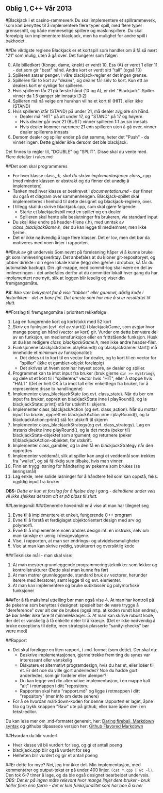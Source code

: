 Oblig 1, C++ Vår 2013
----------------------------------------------------

#Blackjack i et casino-rammeverk
Du skal implementere et spillrammeverk, som kan benyttes til å implementere flere typer spill, med flere typer grensesnitt, og både menneselige spillere og maskinspillere. Du skal foreølpig kun implementere blackjack, men ha mulighet for andre spill i bakhodet.

##De viktigste reglene
Blackjack er et kortspill som handler om å få så nært "21" som mulig, uten å gå over. Det fungerer som følger:

0. Alle billedkort (Konge, dame, knekt) er verdt 10, Ess (A) er verdt 1 eller 11 - det som gir "best" hånd. Andre kort er verdt sitt "tall" (også 10)
1. Spilleren satser penger. I våre blackjack-regler er det ingen grense.
2. Spilleren får to kort av "dealer", og dealer får selv to kort. Kun ett av dealers kort er synlige for spilleren.
3. Hvis spilleren får 21 på første hånd (10 og A), er det "Blackjack". Spiller vinner da 1.5 ganger sin innsats (3:2)
4. Spilleren må nå velge om hun/han vil ha et kort til (HIT), eller ikke (STAND)
5. Hvis spilleren står (STAND) på under 21, må dealer avgjøre sin hånd. 
   - Dealer må "HIT" på alt under 17, og "STAND" på 17 og høyere.
   - Hvis dealer går over 21 (BUST) vinner spilleren 1:1 av sin innsats
   - Hvis dealer kommer nærmere 21 enn spilleren uten å gå over, vinner dealer spillerens innsats
6. Dersom dealer og spiller ender på det samme, heter det "Push" - da vinner ingen. Dette gjelder ikke dersom det ble blackjack.

Det finnes to regler til, "DOUBLE" og "SPLIT". Disse skal du vente med.  Flere detaljer i rules.md

##Det som skal programmeres
- For hver klasse class_*.h, skal du skrive implementasjonen class_*.cpp (med mindre klassen er abstrakt og du finner det unødig å implementere)
- Tanken med hver klasse er beskrevet i *documentation.md* - der finner du også et diagram over sammenhengen. Blackjack-spillet skal implementeres i henhold til dette designet og blackjack-reglene, over.
- I tillegg skal du skrive blackjack.cpp, som skal gjøre følgende:
  - Starte et blackjackspill med en spiller og en dealer
  - Spilleren skal hente alle beslutninger fra brukeren, via standard input
- Du skal *ikke* endre på header-filene (.h), med unntak av *class_blackjackGame.h*, der du kan legge til medlemmer, men ikke fjerne.
- Det er ikke nødvendig å lage flere klasser. Det er lov, men det bør da motiveres med noen linjer i rapporten.

##Bruk av git underveis
Som nevnt på forelesning håper vi å kunne bruke git som innleveringsverktøy. Det anbefales at du kloner git-repositoryet, og jobber direkte i din egen lokale klone (legg den gjerne i dropbox, så får du automatisk backup). Din .git-mappe, med commit-log skal være en del av innleveringen - det anbefales derfor at du committer lokalt hver gang du har implementert noe nytt, slik at loggen blir leselig og viser din fremgangsmåte. 

**PS:** *Ikke vær bekymret for å vise "tabber" eller gammel, dårlig kode i historikken - det er bare fint. Det eneste som har noe å si er resultatet til slutt.*

##Forslag til fremgangsmåte i prioritert rekkefølge 
1. Lag en fungerende kort og kortstokk med 52 kort
3. Skriv en funksjon (evt. del av start()) i blackjackGame, som avgjør hvor mange poeng en hånd (vector av kort) gir. Vurder om dette bør være del av en funksjon, en medlemsfunksjon eller en frittstående funksjon. Husk at du kan redigere *class_blackjackGame.h*, men ikke andre header-filer.
2. Funksjonene blackjackGame::playRound() og blackjackGame::start() må inneholde et *minimum* av funksjonalitet:
   - Det deles ut to kort til en vector for dealer, og to kort til en vector for "spiller" (ikke et gambler-objekt foreløpig)
   - Det skrives ut hvem som har høyest score, av dealer og spiller.
4. Programmet kan ta imot input fra bruker (bruk gjerne `cin >> myString`), og dele ut et kort til i "spillerens" vector hvis "HIT", eller å stoppe hvis "HALT" (Det er helt OK å ta imot tall eller enkelttegn fra bruker, for å representere disse to handlingene)
5. Implementer class_blackjackState (og evt. class_state). Når du ber om input fra bruker, opprett en blackjackState inne i playRound(), og la blackjackState::print() stå for utskrift til skjerm. 
6. Implementer class_blackjackAction (og evt. class_action). Når du mottar input fra bruker, opprett en blackjackAction inne i playRound(), og la blackjackAction::print() stå for utskrift til skjerm
6. Implementer class_blackjackStrategy(og evt. class_strategy). Lag en instans direkte inne playRound(), og la det motta (peker til) blackjackState-objektet som argument, og returnere (peker til)blackjackAction-objektet, for utskrift.
7. Implementer class_gambler, og la den få en blackjackStrategy når den opprettes
8. Implementer veddemål, slik at spiller kan angi et veddemål som trekkes fra "wallet", og så få riktig sum tilbake, hvis man vinner. 
9. Finn en trygg løsning for håndtering av pekerne som brukes (se læringsmål)
10. Lag enkle, men solide løsninger for å håndtere feil som kan oppstå, feks. ugyldig input fra bruker

**OBS:** *Dette er kun et forslag for å hjelpe deg i gang - delmålene under veis vil ikke sjekkes dersom alt er på plass til slutt.*

##Læringsmål
###Generelle hovedmål er å vise at man har tilegnet seg
1. Evne til å implementere et enkelt, fungerende C++ program
2. Evne til å forstå et ferdiglaget objektorientert design med arv og polymorfi. 
3. Evne til å implementere noen andres design iht. en instruks, selv om man kanskje er uenig i designvalgene.
4. Vise, i rapporten, at man ser endrings- og utvidelsesmuligheter
5. Vise at man kan skrive ryddig, strukturert og oversiktlig kode

###Tekniske mål - man skal vise:
1. At man mestrer grunnleggende programmeringsteknikker som løkker og kontrollstrukturer (Dette skal man kunne fra før)
2. At man mstrer grunnleggende, standard bruk av vectorer, herunder iterere med iteratorer, samt legge til og evt. elementer.
3. At man kan implementere og bruke subklasser og polymorfiske funksjoner

###For å få maksimal uttelling bør man også vise 
4. At man har kontroll på de pekerne som benyttes i designet: spesielt bør de være trygge å "dereference" over alt der de brukes (også mtp. at koden rundt kan endres), de bør heller ikke føre til minnelekkasjer.
5. At man kan skrive robust kode, der det er vanskelig å få enkelte deler til å kræsje. (Det er ikke nødvendig å bruke exceptions til dette, men strategisk plasserte "sanity-checks" bør være med)


##Rapport
- Det skal foreligge en liten rapport, i .md-format (som dette). Der skal du:
  - Beskrive implementasjonen, gjerne trekke frem ting du synes var interessant eller vanskelig
  - Diskutere et alternativt programdesign, hvis du har et, eller idéer til et. Er det noe du ville gjort anderledes? Noe du hadde gort anderledes, som gir fordeler eller ulemper?
  - Du kan legge ved din alternative implementasjon, i en mappe kalt "alt" i rotmappen i ditt "repository.
  - Rapporten skal hete "rapport.md" og ligge i rotmappen i ditt "repository" (mer info om dette senere)
- For å se hvordan markdown-koden for denne rapporten er laget, åpne fila og trykk knappen "Raw" ute på github, eller bare åpne den i en tekst-editor.

Du kan lese mer om .md-formatet generelt, her: [Daring fireball, Markdown syntax](http://daringfireball.net/projects/markdown/syntax)
og githubs tilpassede versjon her: [Github Flavored Markdown](https://help.github.com/articles/github-flavored-markdown)

##Hvordan du blir vurdert
- Hver klasse vil bli vurdert for seg, og gi et antall poeng
- blackjack.cpp blir også vurdert for seg
- Helheten blir vurdert og gir et antall poeng

##Er dette for mye?
Nei, jeg tror ikke det. Min implementasjon, med kommentarer og output-tekst er på under 400 linjer. `(cat *.cpp | wc -l)`. Den tok 6-7 timer å lage, og da ble også designet bearbeidet underveis. *OBS: Det er på ingen måte relevant hvor mange linjer dere bruker - bruk heller flere enn færre - det er kun funksjonalitet som har noe å si her*

